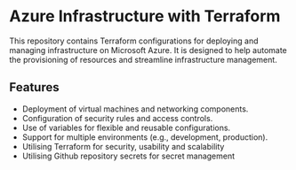 # Azure Infrastructure with Terraform

This repository contains Terraform configurations for deploying and managing infrastructure on Microsoft Azure. It is designed to help automate the provisioning of resources and streamline infrastructure management.

## Features

- Deployment of virtual machines and networking components.
- Configuration of security rules and access controls.
- Use of variables for flexible and reusable configurations.
- Support for multiple environments (e.g., development, production).
- Utilising Terraform for security, usability and scalability
- Utilising Github repository secrets for secret management 